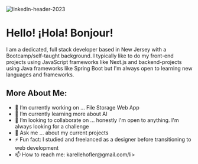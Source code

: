 ![linkedin-header-2023](https://user-images.githubusercontent.com/23417952/233487907-08c17fd5-d97c-4447-83f6-b4cec5a4d80b.png)

<h1>Hello! ¡Hola! Bonjour!</h1>
I am a dedicated, full stack developer based in New Jersey with a Bootcamp/self-taught background. I typically like to do my front-end projects using JavaScript frameworks like Next.js and backend-projects using Java frameworks like Spring Boot but I'm always open to learning new languages and frameworks.

<h2>More About Me: </h2>
<ul>
  <li> 🔭 I’m currently working on ... File Storage Web App
<li> 🌱 I’m currently learning more about AI</li>
<li> 👯 I’m looking to collaborate on ... honestly I'm open to anything. I'm always looking for a challenge</li>
<li> 💬 Ask me ... about my current projects</li>
<li>⚡ Fun fact: I studied and freelanced as a designer before transitioning to web development</li>
  <li>📫 How to reach me: karellehofler@gmail.com/li>
</ul>
<!--
**karellehofler/karellehofler** is a ✨ _special_ ✨ repository because its `README.md` (this file) appears on your GitHub profile.

Here are some ideas to get you started:

- 🔭 I’m currently working on ...
- 🌱 I’m currently learning ...
- 👯 I’m looking to collaborate on ...
- 🤔 I’m looking for help with ...
- 💬 Ask me about ...
- 📫 How to reach me: ...
- 😄 Pronouns: ...
- ⚡ Fun fact: ...
-->
